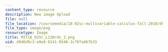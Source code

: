 ```yaml
---
content_type: resource
description: New image Upload
file: null
file_location: /coursemedia/18-02sc-multivariable-calculus-fall-2010/d9d6d9c3e0e8914185483c70fa467b33_MIT18_02SC_L22Brds_3.png
file_type: image/png
resourcetype: Image
title: MIT18_02SC_L22Brds_3.png
uid: d9d6d9c3-e0e8-9141-8548-3c70fa467b33
---
```

